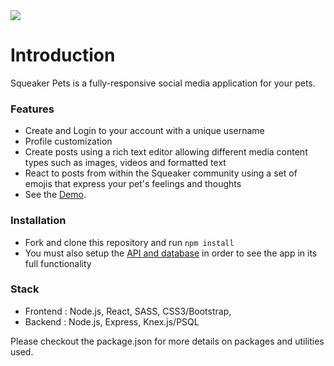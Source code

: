 
<img src="https://github.com/squeaker-g105-q3/squeaker-frontend/blob/master/preview.png">

# Introduction

Squeaker Pets is a fully-responsive social media application for your pets.

### Features

* Create and Login to your account with a unique username
* Profile customization
* Create posts using a rich text editor allowing different media content types such as images, videos and formatted text
* React to posts from within the Squeaker community using a set of emojis that express your pet's feelings and thoughts
* See the [Demo](https://squeakerpets.herokuapp.com/).

### Installation
* Fork and clone this repository and run `npm install`
* You must also setup the [API and database](https://github.com/squeaker-g105-q3/squeaker-backend) in order to see the app in its full functionality

### Stack

* Frontend : Node.js, React, SASS, CSS3/Bootstrap,
* Backend : Node.js, Express, Knex.js/PSQL

Please checkout the package.json for more details on packages and utilities used.

